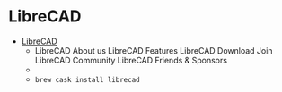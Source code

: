 # LibreCAD
- [LibreCAD](https://librecad.org/)
  -  LibreCAD About us LibreCAD Features LibreCAD Download Join LibreCAD Community LibreCAD Friends & Sponsors
  - 
  - `brew cask install librecad`
